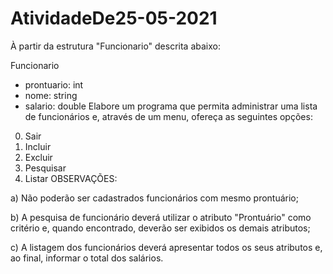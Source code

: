 # AtividadeDe25-05-2021
À partir da estrutura "Funcionario" descrita abaixo:

Funcionario
  - prontuario: int
  - nome: string
  - salario: double
Elabore um programa que permita administrar uma lista de funcionários e, através de um menu, ofereça as seguintes opções:

   0. Sair
   1. Incluir
   2. Excluir
   3. Pesquisar
   4. Listar
OBSERVAÇÕES:

a) Não poderão ser cadastrados funcionários com mesmo prontuário;

b) A pesquisa de funcionário deverá utilizar o atributo "Prontuário" como critério e, quando encontrado, deverão ser exibidos os demais atributos;

c) A listagem dos funcionários deverá apresentar todos os seus atributos e, ao final, informar o total dos salários.